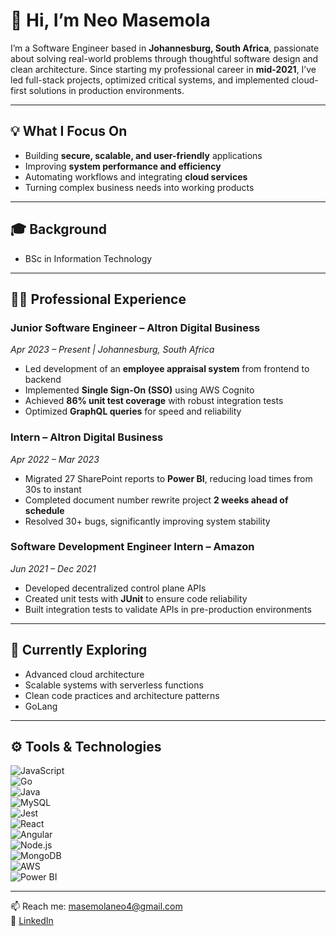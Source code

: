 # 👋 Hi, I’m Neo Masemola

I’m a Software Engineer based in **Johannesburg, South Africa**, passionate about solving real-world problems through thoughtful software design and clean architecture. Since starting my professional career in **mid-2021**, I’ve led full-stack projects, optimized critical systems, and implemented cloud-first solutions in production environments.

---

## 💡 What I Focus On
- Building **secure, scalable, and user-friendly** applications  
- Improving **system performance and efficiency**  
- Automating workflows and integrating **cloud services**  
- Turning complex business needs into working products  

---

## 🎓 Background
- BSc in Information Technology

---

## 🧑‍💼 Professional Experience

### Junior Software Engineer – Altron Digital Business  
*Apr 2023 – Present | Johannesburg, South Africa*  
- Led development of an **employee appraisal system** from frontend to backend  
- Implemented **Single Sign-On (SSO)** using AWS Cognito  
- Achieved **86% unit test coverage** with robust integration tests  
- Optimized **GraphQL queries** for speed and reliability  

### Intern – Altron Digital Business  
*Apr 2022 – Mar 2023*  
- Migrated 27 SharePoint reports to **Power BI**, reducing load times from 30s to instant  
- Completed document number rewrite project **2 weeks ahead of schedule**  
- Resolved 30+ bugs, significantly improving system stability  

### Software Development Engineer Intern – Amazon  
*Jun 2021 – Dec 2021*  
- Developed decentralized control plane APIs  
- Created unit tests with **JUnit** to ensure code reliability  
- Built integration tests to validate APIs in pre-production environments  

---

## 🌱 Currently Exploring
- Advanced cloud architecture  
- Scalable systems with serverless functions  
- Clean code practices and architecture patterns  
- GoLang  

---

## ⚙️ Tools & Technologies

![JavaScript](https://img.shields.io/badge/-JavaScript-F7DF1E?logo=javascript&logoColor=black)  
![Go](https://img.shields.io/badge/-Go-00ADD8?logo=go&logoColor=white)  
![Java](https://img.shields.io/badge/-Java-007396?logo=java&logoColor=white)  
![MySQL](https://img.shields.io/badge/-MySQL-4479A1?logo=mysql&logoColor=white)  
![Jest](https://img.shields.io/badge/-Jest-C21325?logo=jest&logoColor=white)  
![React](https://img.shields.io/badge/-React-61DAFB?logo=react&logoColor=black)  
![Angular](https://img.shields.io/badge/-Angular-DD0031?logo=angular&logoColor=white)  
![Node.js](https://img.shields.io/badge/-Node.js-339933?logo=node.js&logoColor=white)  
![MongoDB](https://img.shields.io/badge/-MongoDB-47A248?logo=mongodb&logoColor=white)  
![AWS](https://img.shields.io/badge/-AWS-232F3E?logo=amazonaws&logoColor=white)  
![Power BI](https://img.shields.io/badge/-PowerBI-F2C811?logo=powerbi&logoColor=black)  

---

📫 Reach me: [masemolaneo4@gmail.com](mailto:masemolaneo4@gmail.com)  
🔗 [LinkedIn](https://www.linkedin.com/in/neoza/)
